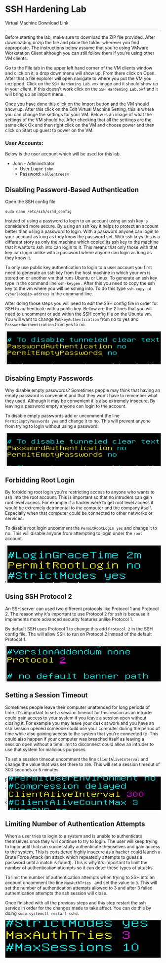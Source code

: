 # SSH Hardening Lab

Virtual Machine Download Link

------

Before starting the lab, make sure to download the ZIP file provided. After downloading unzip the file and place the folder wherever you find appropriate. The instructions below assume that you're using VMware Workstation Client although you can still follow them if you're using other VM clients.

Go to the File tab in the upper left hand corner of the VM clients window and click on it, a drop down menu will show up. From there click on Open. After that a file explorer will open navigate to where you put the VM you unzipped. Click on the `SSH Hardening Lab.vmx` image and it should show up in your client. If this doesn't work click on the `SSH Hardening Lab.ovf` and it will bring up an import menu. 

Once you have done this click on the Import button and the VM should show up. After this click on the Edit Virtual Machine Setting, this is where you can change the settings for your VM. Below is an image of what the settings of the VM should be. After checking that all the settings are the same click Ok and then right click on the VM and choose power and then click on Start up guest to power on the VM.



### User Accounts:

Below is the user account which will be used for this lab.

- John - Administrator
  - User Login: `john`
  - Password: `Fallentrees4`



## Disabling Password-Based Authentication

Open the SSH config file

`sudo nano /etc/ssh/sshd_config` 

Instead of using a password to login to an account using an ssh key is considered more secure. By using an ssh key it helps to protect an account better than using a password to login. With a password anyone can login to your account as long as they know the password set. With ssh keys this is a different story as only the machine which copied its ssh key to the machine that it wants to ssh into can login to it. This means that only those with that key can login unlike with a password where anyone can login as long as they know it.

To only use public key authentication to login to a user account you first need to generate an ssh key from the host machine in which your vm is stored on or another vm that runs Ubuntu or Linux. To generate an ssh key type in the command line `ssh-keygen` . After this you need to copy the ssh key to the vm where you will be sshing into. To do this type `ssh-copy-id cyberlabs@ip-address` in the command line. 

After doing those steps you will need to edit the SSH config file in order for SSH to authenticate with a public key. Bellow are the 2 lines that you will need to uncomment or add within   the SSH config file on the Ubuntu vm. You will want to change `PubkeyAuthentication` from no to yes and `PasswordAuthentication` from yes to no.

![](https://github.com/liamb8/capstone/blob/main/Labs/SSH%20Hardening/Pictures/PasswordAuth.JPG)



## Disabling Empty Passwords

Why disable empty passwords? Sometimes people may think that having an empty password is convenient and that they won't have to remember what they used. Although it may be convenient it is also extremely insecure. By leaving a password empty anyone can login to the account.

To disable empty passwords add or uncomment the line `PermitEmptyPasswords yes` and change it to no. This will prevent anyone from trying to login without using a password.

![](https://github.com/liamb8/capstone/blob/main/Labs/SSH%20Hardening/Pictures/PasswordAuth.JPG)



## Forbidding Root Login

By forbidding root login you're restricting access to anyone who wants to ssh into the root account. This is important so that no intruders can gain root level access. For example if a hacker were to get root level access it would be extremely detrimental to the computer and the company itself. Especially when that computer could be connected to other networks or services.

To disable root login uncomment the `PermitRootLogin yes` and change it to no. This will disable anyone from attempting to login under the `root` account.

![](https://github.com/liamb8/capstone/blob/main/Labs/SSH%20Hardening/Pictures/PermitRootLogin.JPG)



## Using SSH Protocol 2

An SSH server can used two different protocols like Protocol 1 and Protocol 2. The reason why it's important to use Protocol 2 for ssh is because it implements more advanced security features unlike Protocol 1. 

By default SSH uses Protocol 1 to change this add `Protocol 2` in the SSH config file. The will allow SSH to run on Protocol 2 instead of the default Protocol 1.

![](https://github.com/liamb8/capstone/blob/main/Labs/SSH%20Hardening/Pictures/Protocol.JPG)



## Setting a Session Timeout

Sometimes people leave their computer unattended for long periods of time. It's important to set a session timeout for this reason as an intruder could gain access to your system if you leave a session open without closing it. For example you may leave your desk at work and you have an ssh session opened someone could use your computer during the period of time while also gaining access to the system that you're connected to. This could also happen if your computer was breached itself as leaving a session open without a time limit to disconnect could allow an intruder to use that system for malicious purposes.

To set a session timeout uncomment the line `ClientAliveInterval` and change the value that was set there to `300`. This will set a session timeout of 300 seconds or 5 minutes.

![](https://github.com/liamb8/capstone/blob/main/Labs/SSH%20Hardening/Pictures/ClientAliveInt.JPG)



## Limiting Number of Authentication Attempts

When a user tries to login to a system and is unable to authenticate themselves once they will continue to try to login. The user will keep trying to login until that can successfully authenticate themselves and gain access to the system. This is considered highly insecure as a hacker could launch a Brute Force Attack (an attack which repeatedly attempts to guess a password until a match is found). This is why it's important to limit the number of authentication attempts so it can deter these types of attacks. 

To limit the number of authentication attempts when trying to SSH into an account uncomment the line `MaxAuthTries ` and set the value to `3`. This will set the number of authentication attempts allowed to 3 and after 3 failed authentication attempts the ssh session will close.

Once finished with all the previous steps and this step restart the ssh service in order for the changes made to take affect. You can do this by doing `sudo systemctl restart sshd`. 

![](https://github.com/liamb8/capstone/blob/main/Labs/SSH%20Hardening/Pictures/MaxAuth.JPG)

